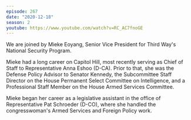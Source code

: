 ```yaml
---
episode: 267
date: "2020-12-18"
season: 2
youtube: https://www.youtube.com/watch?v=RC_AC7fnoGE
---
```

We are joined by Mieke Eoyang, Senior Vice President for Third Way's National
Security Program.

Mieke had a long career on Capitol Hill, most recently serving as Chief of
Staff to Representative Anna Eshoo (D-CA). Prior to that, she was the Defense
Policy Advisor to Senator Kennedy, the Subcommittee Staff Director on the House
Permanent Select Committee on Intelligence, and a Professional Staff Member on
the House Armed Services Committee.

Mieke began her career as a legislative assistant in the office of
Representative Pat Schroeder (D-CO), where she handled the congresswoman's
Armed Services and Foreign Policy work.
